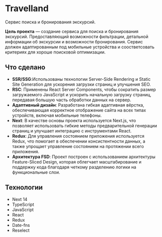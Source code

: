 # Travelland

Сервис поиска и бронирования экскурсий.

**Цель проекта** — создание сервиса для поиска и бронирования экскурсий. Предоставляющий возможности фильтрации, детальной информации об экскурсии и возможности бронирования. Сервис должен адаптированным под мобильные устройства и соостветсовать критериях для хороше поисковой оптимизации.


## Что сделано
- **SSR/SSG**:Использованы технологии Server-Side Rendering и Static Site Generation для ускорения загрузки страниц и улучшения SEO.
- **RSC**: Применены React Server Components, чтобы сократить размер загружаемого JavaScript и ускорить начальную загрузку страниц, передавая большую часть обработки данных на сервер.
- **Адаптивный дизайн**: Разработана гибкая адаптивная вёрстка, обеспечивающая корректное отображение сайта на всех типах устройств, включая мобильные телефоны.
- **Next**: В качестве основы проекта используется Next.js, что позволяет использовать гибкие методы предварительной генерации страниц и улучшает интеграцию с инструментами React.
- **Redux**: Для управления состоянием приложения используется Redux, что помогает в обеспечении консистентности данных, а также упрощает управление состоянием на протяжении всего приложения.
- **Архитектура FSD**: Проект построен с использованием архитектуры Feature-Sliced Design, которая облегчает масштабирование и поддержку кода благодаря четкому разделению логики на функциональные слои.

## Технологии

- Next 14
- TypeScript
- JavaScript
- React
- Redux
- Date-fns
- Reselect

